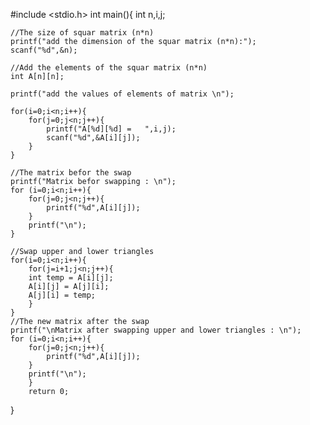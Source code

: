 #include <stdio.h>
int main(){
	int n,i,j;
	
	//The size of squar matrix (n*n)
	printf("add the dimension of the squar matrix (n*n):");
	scanf("%d",&n);
	
	//Add the elements of the squar matrix (n*n)
	int A[n][n];
	
	printf("add the values of elements of matrix \n");
	
	for(i=0;i<n;i++){
		for(j=0;j<n;j++){
			printf("A[%d][%d] =   ",i,j);
			scanf("%d",&A[i][j]);
		}
	}
	
	//The matrix befor the swap
    printf("Matrix befor swapping : \n");
    for (i=0;i<n;i++){
    	for(j=0;j<n;j++){
    		printf("%d",A[i][j]);
    	}
    	printf("\n");
    }
	
	//Swap upper and lower triangles
	for(i=0;i<n;i++){ 
		for(j=i+1;j<n;j++){
		int temp = A[i][j];
		A[i][j] = A[j][i];
		A[j][i] = temp;
		}
	}
    //The new matrix after the swap
    printf("\nMatrix after swapping upper and lower triangles : \n");
    for (i=0;i<n;i++){
    	for(j=0;j<n;j++){
    		printf("%d",A[i][j]);
    	}
    	printf("\n");
		}
		return 0;
}
